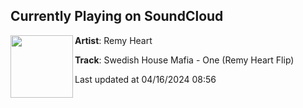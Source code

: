 ## Currently Playing on SoundCloud

[<img align="left" width="100" src="https://i1.sndcdn.com/artworks-hNRxjozOXNjJHl0J-bX897Q-t500x500.png">](https://soundcloud.com/remyheartmusic/shm-one-rh-flip?in=saxurn/sets/tmp/)

**Artist**: Remy Heart 

**Track**: Swedish House Mafia - One (Remy Heart Flip)

Last updated at 04/16/2024 08:56
